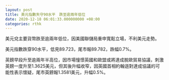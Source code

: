 ```yaml
---
layout: post
title: 美元指數失守90水平　跌至逾兩年低位
date: 2020-12-18 06:01:33.000000000 +08:00
categories: rthk
---
```


美元兌主要貨幣跌至逾兩年低位，因美國聯儲局重申寬鬆立場，不利美元走勢。

美元指數跌穿90水平，低見89.723，尾市報89.782，跌幅0.7%。

英鎊早段升至逾兩年半高位，因市場憧憬英國和歐盟或將達成脫歐貿易協議，刺激英鎊一度升至1.3625美元，但其後升幅收窄，因英國首相約翰遜對達成協議的可能性表示懷疑，尾市英鎊報1.3581美元，升幅0.5%。
